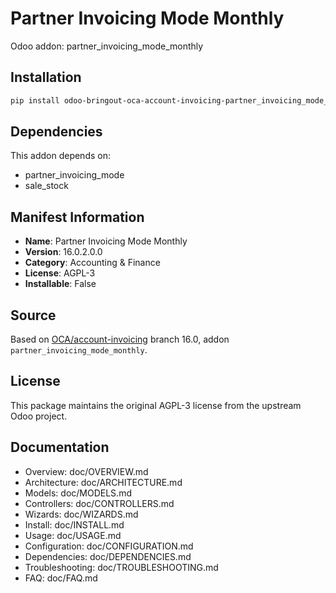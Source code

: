 # Partner Invoicing Mode Monthly

Odoo addon: partner_invoicing_mode_monthly

## Installation

```bash
pip install odoo-bringout-oca-account-invoicing-partner_invoicing_mode_monthly
```

## Dependencies

This addon depends on:
- partner_invoicing_mode
- sale_stock

## Manifest Information

- **Name**: Partner Invoicing Mode Monthly
- **Version**: 16.0.2.0.0
- **Category**: Accounting & Finance
- **License**: AGPL-3
- **Installable**: False

## Source

Based on [OCA/account-invoicing](https://github.com/OCA/account-invoicing) branch 16.0, addon `partner_invoicing_mode_monthly`.

## License

This package maintains the original AGPL-3 license from the upstream Odoo project.

## Documentation

- Overview: doc/OVERVIEW.md
- Architecture: doc/ARCHITECTURE.md
- Models: doc/MODELS.md
- Controllers: doc/CONTROLLERS.md
- Wizards: doc/WIZARDS.md
- Install: doc/INSTALL.md
- Usage: doc/USAGE.md
- Configuration: doc/CONFIGURATION.md
- Dependencies: doc/DEPENDENCIES.md
- Troubleshooting: doc/TROUBLESHOOTING.md
- FAQ: doc/FAQ.md
